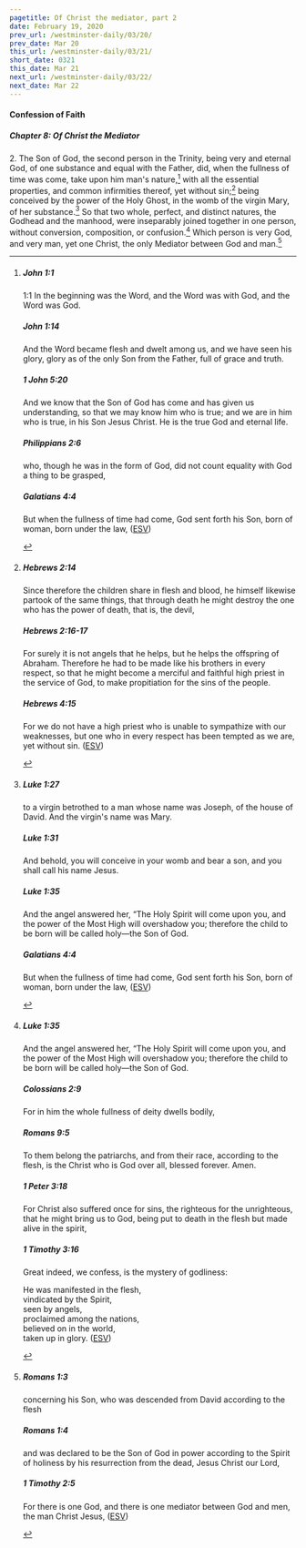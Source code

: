 ```yaml
---
pagetitle: Of Christ the mediator, part 2
date: February 19, 2020
prev_url: /westminster-daily/03/20/
prev_date: Mar 20
this_url: /westminster-daily/03/21/
short_date: 0321
this_date: Mar 21
next_url: /westminster-daily/03/22/
next_date: Mar 22
---
```


#### Confession of Faith

##### Chapter 8: Of Christ the Mediator

2\. The Son of God, the second person in the Trinity, being very and eternal God, of one substance and equal with the Father, did, when the fullness of time was come, take upon him man's nature,[^fnref:wcf1] with all the essential properties, and common infirmities thereof, yet without sin;[^fnref:wcf2] being conceived by the power of the Holy Ghost, in the womb of the virgin Mary, of her substance.[^fnref:wcf3] So that two whole, perfect, and distinct natures, the Godhead and the manhood, were inseparably joined together in one person, without conversion, composition, or confusion.[^fnref:wcf4] Which person is very God, and very man, yet one Christ, the only Mediator between God and man.[^fnref:wcf5]

[^fnref:wcf1]: <div class="esv"><h5>John 1:1</h5> <div class="esv-text"> <p class="chapter-first" id="p43001001.05-1"><span class="chapter-num" id="v43001001-1">1:1&nbsp;</span>In the beginning was the Word, and the Word was with God, and the Word was God.</p> </div><h5>John 1:14</h5> <div class="esv-text"><p id="p43001014.01-2">And the Word became flesh and dwelt among us, and we have seen his glory, glory as of the only Son from the Father, full of grace and truth.</p> </div><h5>1 John 5:20</h5> <div class="esv-text"><p id="p62005020.01-3">And we know that the Son of God has come and has given us understanding, so that we may know him who is true; and we are in him who is true, in his Son Jesus Christ. He is the true God and eternal life.</p> </div><h5>Philippians 2:6</h5> <div class="esv-text"><p id="p50002006.01-4">who, though he was in the form of God, did not count equality with God a thing to be grasped,</p> </div><h5>Galatians 4:4</h5> <div class="esv-text"><p id="p48004004.01-5">But when the fullness of time had come, God sent forth his Son, born of woman, born under the law,  (<a href="http://www.esv.org" class="copyright">ESV</a>)</p> </div> </div>

[^fnref:wcf2]: <div class="esv"><h5>Hebrews 2:14</h5> <div class="esv-text"><p id="p58002014.01-1">Since therefore the children share in flesh and blood, he himself likewise partook of the same things, that through death he might destroy the one who has the power of death, that is, the devil,</p> </div><h5>Hebrews 2:16-17</h5> <div class="esv-text"><p id="p58002016.01-2">For surely it is not angels that he helps, but he helps the offspring of Abraham. Therefore he had to be made like his brothers in every respect, so that he might become a merciful and faithful high priest in the service of God, to make propitiation for the sins of the people.</p> </div><h5>Hebrews 4:15</h5> <div class="esv-text"><p id="p58004015.01-3">For we do not have a high priest who is unable to sympathize with our weaknesses, but one who in every respect has been tempted as we are, yet without sin.  (<a href="http://www.esv.org" class="copyright">ESV</a>)</p> </div> </div>

[^fnref:wcf3]: <div class="esv"><h5>Luke 1:27</h5> <div class="esv-text"><p id="p42001027.01-1">to a virgin betrothed to a man whose name was Joseph, of the house of David. And the virgin's name was Mary.</p> </div><h5>Luke 1:31</h5> <div class="esv-text"><p id="p42001031.01-2">And behold, you will conceive in your womb and bear a son, and you shall call his name Jesus.</p> </div><h5>Luke 1:35</h5> <div class="esv-text"><p id="p42001035.01-3">And the angel answered her, &#8220;The Holy Spirit will come upon you, and the power of the Most High will overshadow you; therefore the child to be born will be called holy&#8212;the Son of God.</p> </div><h5>Galatians 4:4</h5> <div class="esv-text"><p id="p48004004.01-4">But when the fullness of time had come, God sent forth his Son, born of woman, born under the law,  (<a href="http://www.esv.org" class="copyright">ESV</a>)</p> </div> </div>

[^fnref:wcf4]: <div class="esv"><h5>Luke 1:35</h5> <div class="esv-text"><p id="p42001035.01-1">And the angel answered her, &#8220;The Holy Spirit will come upon you, and the power of the Most High will overshadow you; therefore the child to be born will be called holy&#8212;the Son of God.</p> </div><h5>Colossians 2:9</h5> <div class="esv-text"><p id="p51002009.01-2">For in him the whole fullness of deity dwells bodily,</p> </div><h5>Romans 9:5</h5> <div class="esv-text"><p id="p45009005.01-3">To them belong the patriarchs, and from their race, according to the flesh, is the Christ who is God over all, blessed forever. Amen.</p> </div><h5>1 Peter 3:18</h5> <div class="esv-text"><p id="p60003018.01-4">For Christ also suffered once for sins, the righteous for the unrighteous, that he might bring us to God, being put to death in the flesh but made alive in the spirit,</p> </div><h5>1 Timothy 3:16</h5> <div class="esv-text"><p id="p54003016.01-5">Great indeed, we confess, is the mystery of godliness:</p> <div class="block-indent"> <p class="line-group" id="p54003016.10-5">He was manifested in the flesh,<br /> <span class="indent"></span>vindicated by the Spirit,<br /> <span class="indent-2"></span>seen by angels,<br /> proclaimed among the nations,<br /> <span class="indent"></span>believed on in the world,<br /> <span class="indent-2"></span>taken up in glory.  (<a href="http://www.esv.org" class="copyright">ESV</a>)</p> </div> </div> </div>

[^fnref:wcf5]: <div class="esv"><h5>Romans 1:3</h5> <div class="esv-text"><p id="p45001003.01-1">concerning his Son, who was descended from David according to the flesh</p> </div><h5>Romans 1:4</h5> <div class="esv-text"><p id="p45001004.01-2">and was declared to be the Son of God in power according to the Spirit of holiness by his resurrection from the dead, Jesus Christ our Lord,</p> </div><h5>1 Timothy 2:5</h5> <div class="esv-text"><p id="p54002005.01-3">For there is one God, and there is one mediator between God and men, the man Christ Jesus,  (<a href="http://www.esv.org" class="copyright">ESV</a>)</p> </div> </div>

